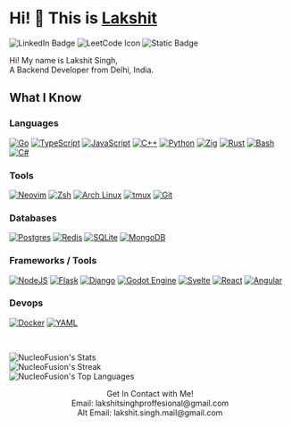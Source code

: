 # Hi! 👋 This is <a href='https://lakshitsingh.vercel.app'>Lakshit</a>

<a href="https://www.linkedin.com/in/lakshit-singh-41583a287/" style="text-decoration: none">
  <img src="https://img.shields.io/badge/LinkedIn-blue?style=for-the-badge&logo=linkedin&logoColor=white" alt="LinkedIn Badge"/>
</a>
<a href='https://leetcode.com/u/NucleoFusion/' style="text-decoration: none"> 
  <img src='https://img.shields.io/badge/LeetCode-000000?style=for-the-badge&logo=LeetCode&logoColor=' alt='LeetCode Icon'/>
</a>
<a href='https://github.com/NucleoFusion' style="text-decoration: none"> 
  <img alt="Static Badge" src="https://img.shields.io/badge/GitHub-black?style=for-the-badge&logo=GitHub&logoColor=white">
</a>
<br />

Hi! My name is Lakshit Singh,<br /> A Backend Developer from Delhi, India.

## What I Know

### Languages

[![Go](https://img.shields.io/badge/Go-%2300ADD8.svg?&logo=go&logoColor=white)](#)
[![TypeScript](https://img.shields.io/badge/TypeScript-3178C6?logo=typescript&logoColor=fff)](#)
[![JavaScript](https://img.shields.io/badge/JavaScript-F7DF1E?logo=javascript&logoColor=000)](#)
[![C++](https://img.shields.io/badge/C++-%2300599C.svg?logo=c%2B%2B&logoColor=white)](#)
[![Python](https://img.shields.io/badge/Python-3776AB?logo=python&logoColor=fff)](#)
[![Zig](https://img.shields.io/badge/Zig-F7A41D?logo=zig&logoColor=fff)](#)
[![Rust](https://img.shields.io/badge/Rust-%23000000.svg?e&logo=rust&logoColor=white)](#)
[![Bash](https://img.shields.io/badge/Bash-4EAA25?logo=gnubash&logoColor=fff)](#)
[![C#](https://custom-icon-badges.demolab.com/badge/C%23-%23239120.svg?logo=cshrp&logoColor=white)](#)

### Tools

[![Neovim](https://img.shields.io/badge/Neovim-57A143?logo=neovim&logoColor=fff)](#)
[![Zsh](https://img.shields.io/badge/Zsh-F15A24?logo=zsh&logoColor=fff)](#)
[![Arch Linux](https://img.shields.io/badge/Arch%20Linux-1793D1?logo=arch-linux&logoColor=fff)](#)
[![tmux](https://img.shields.io/badge/tmux-1BB91F?logo=tmux&logoColor=fff)](#)
[![Git](https://img.shields.io/badge/Git-F05032?logo=git&logoColor=fff)](#)

### Databases

[![Postgres](https://img.shields.io/badge/Postgres-%23316192.svg?logo=postgresql&logoColor=white)](#)
[![Redis](https://img.shields.io/badge/Redis-%23DD0031.svg?logo=redis&logoColor=white)](#)
[![SQLite](https://img.shields.io/badge/SQLite-%2307405e.svg?logo=sqlite&logoColor=white)](#)
[![MongoDB](https://img.shields.io/badge/MongoDB-%234ea94b.svg?logo=mongodb&logoColor=white)](#)

### Frameworks / Tools

[![NodeJS](https://img.shields.io/badge/Node.js-6DA55F?logo=node.js&logoColor=white)](#)
[![Flask](https://img.shields.io/badge/Flask-000?logo=flask&logoColor=fff)](#)
[![Django](https://img.shields.io/badge/Django-%23092E20.svg?logo=django&logoColor=white)](#)
[![Godot Engine](https://img.shields.io/badge/Godot-%23FFFFFF.svg?logo=godot-engine)](#)
[![Svelte](https://img.shields.io/badge/Svelte-%23f1413d.svg?logo=svelte&logoColor=white)](#)
[![React](https://img.shields.io/badge/React-%2320232a.svg?logo=react&logoColor=%2361DAFB)](#)
[![Angular](https://img.shields.io/badge/Angular-%23DD0031.svg?logo=angular&logoColor=white)](#)

### Devops

[![Docker](https://img.shields.io/badge/Docker-2496ED?logo=docker&logoColor=fff)](#)
[![YAML](https://img.shields.io/badge/YAML-CB171E?logo=yaml&logoColor=fff)](#)

<br />

![NucleoFusion's Stats](https://github-readme-stats.vercel.app/api?username=NucleoFusion&show_icons=true&bg_color=0d0d0d&title_color=ffffff&text_color=ffffff&icon_color=fffffff8&border_color=27272a)
<br />
![NucleoFusion's Streak](https://github-readme-streak-stats.herokuapp.com/?user=NucleoFusion&theme=dark&background=0d0d0d&ring=fffffff8&currStreakLabel=ffffff&fire=ffffff)
<br />
![NucleoFusion's Top Languages](https://github-readme-stats.vercel.app/api/top-langs/?username=NucleoFusion&exclude_repo=dotflyes&bg_color=0d0d0d&title_color=ffffff&text_color=ffffff&icon_color=fffffff8&border_color=27272a)

<div>
  <p align="center">
    Get In Contact with Me!
    <br />
    Email: lakshitsinghproffesional@gmail.com
    <br />
    Alt Email: lakshit.singh.mail@gmail.com 
  </p>
</div>
  <!--
  <li>
    <a href='https://github.com/NucleoFusion/OnRemote'>Lapis oAuth</a>
    <p>
      lorem ipsum dolor sit amet
    </p>
  </li>
</ul>
  -->
<!--
**NucleoFusion/NucleoFusion** is a ✨ _special_ ✨ repository because its `README.md` (this file) appears on your GitHub profile.

Here are some ideas to get you started:

- 🔭 I’m currently working on ...
- 🌱 I’m currently learning ...
- 👯 I’m looking to collaborate on ...
- 🤔 I’m looking for help with ...
- 💬 Ask me about ...
- 📫 How to reach me: ...
- 😄 Pronouns: ...
- ⚡ Fun fact: ...
-->
